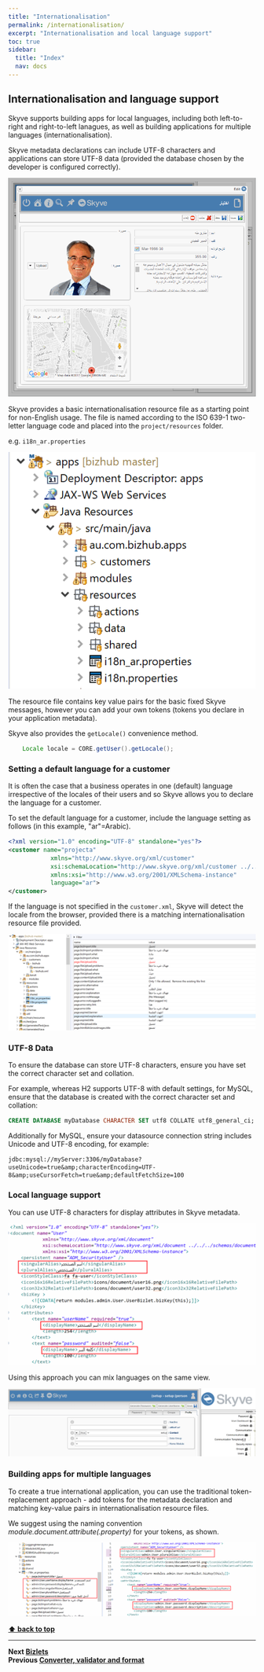 ```yaml
---
title: "Internationalisation"
permalink: /internationalisation/
excerpt: "Internationalisation and local language support"
toc: true
sidebar:
  title: "Index"
  nav: docs
---
```


## Internationalisation and language support

Skyve supports building apps for local languages, including both left-to-right and right-to-left lanagues, as well as building applications for multiple languages (internationalisation).

Skyve metadata declarations can include UTF-8 characters and applications can store UTF-8 data (provided the database chosen by the developer is configured correctly).

![Example Arabic with right-to-left](../assets/images/customers/arabic-detail.png "Example Arabic view with right-to-left")

Skyve provides a basic internationalisation resource file as a starting point for non-English usage. The file is named according to the ISO 639-1 two-letter language code and placed into the `project/resources` folder.

e.g. `i18n_ar.properties` 

![Location of resource files](../assets/images/internationalisation/location-of-language-resource-files.png "Location of resource files")

The resource file contains key value pairs for the basic fixed Skyve messages, however you can add your own tokens (tokens you declare in your application metadata).

Skyve also provides the `getLocale()` convenience method.
```java
	Locale locale = CORE.getUser().getLocale();
```

### Setting a default language for a customer

It is often the case that a business operates in one (default) language irrespective of the locales of their users and so Skyve allows you to declare the language for a customer.

To set the default language for a customer, include the language setting as follows (in this example, "ar"=Arabic).

```xml
<?xml version="1.0" encoding="UTF-8" standalone="yes"?>
<customer name="projecta"
            xmlns="http://www.skyve.org/xml/customer"
            xsi:schemaLocation="http://www.skyve.org/xml/customer ../../schemas/customer.xsd"
            xmlns:xsi="http://www.w3.org/2001/XMLSchema-instance"
            language="ar">
</customer>
```

If the language is not specified in the `customer.xml`, Skyve will detect the locale from the browser, provided there is a matching internationalisation resource file provided.

![Language resource files](../assets/images/customers/image38-1.png "Language resource files")

### UTF-8 Data

To ensure the database can store UTF-8 characters, ensure you have set the correct character set and collation.

For example, whereas H2 supports UTF-8 with default settings, for MySQL, ensure that the database is created with the correct character set and collation:

```sql
CREATE DATABASE myDatabase CHARACTER SET utf8 COLLATE utf8_general_ci;
```

Additionally for MySQL, ensure your datasource connection string includes Unicode and UTF-8 encoding, for example:

```
jdbc:mysql://myServer:3306/myDatabase?useUnicode=true&amp;characterEncoding=UTF-8&amp;useCursorFetch=true&amp;defaultFetchSize=100
```

### Local language support

You can use UTF-8 characters for display attributes in Skyve metadata.

![Local language support](../assets/images/internationalisation/local-language.png "Local language support")

Using this approach you can mix languages on the same view.

![Mixed language](../assets/images/internationalisation/smart_client_in_progress.png "Mixed language")

### Building apps for multiple languages

To create a true international application, you can use the traditional token-replacement approach - add tokens for the metadata declaration and matching key-value pairs in internationalisation resource files.

We suggest using the naming convention _module.document.attribute(.property)_ for your tokens, as shown.

![Building apps for multiple languages](../assets/images/internationalisation/configuring_for_internationalisation.png "Building apps for multiple languages")

**[⬆ back to top](#internationalisation-and-language-support)**

---
**Next [Bizlets](./../_pages/bizlets.md)**  
**Previous [Converter, validator and format](./../_pages/converters.md)**
